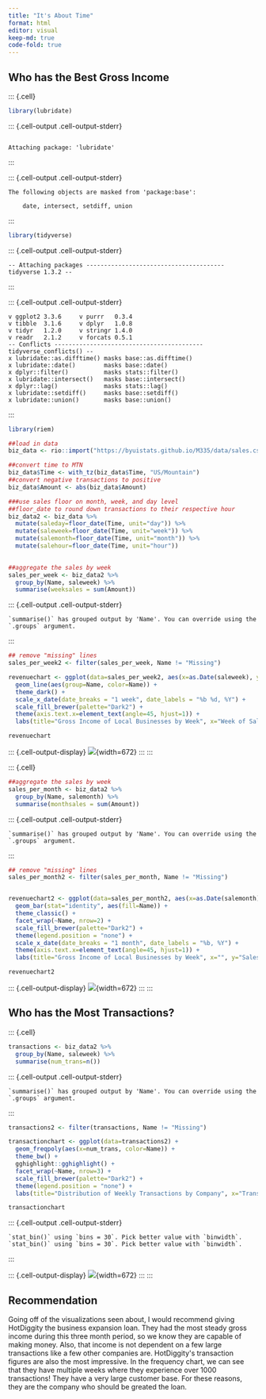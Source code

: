 ```yaml
---
title: "It's About Time"
format: html
editor: visual
keep-md: true
code-fold: true
---
```




## Who has the Best Gross Income



::: {.cell}

```{.r .cell-code}
library(lubridate)
```

::: {.cell-output .cell-output-stderr}
```

Attaching package: 'lubridate'
```
:::

::: {.cell-output .cell-output-stderr}
```
The following objects are masked from 'package:base':

    date, intersect, setdiff, union
```
:::

```{.r .cell-code}
library(tidyverse)
```

::: {.cell-output .cell-output-stderr}
```
-- Attaching packages --------------------------------------- tidyverse 1.3.2 --
```
:::

::: {.cell-output .cell-output-stderr}
```
v ggplot2 3.3.6     v purrr   0.3.4
v tibble  3.1.6     v dplyr   1.0.8
v tidyr   1.2.0     v stringr 1.4.0
v readr   2.1.2     v forcats 0.5.1
-- Conflicts ------------------------------------------ tidyverse_conflicts() --
x lubridate::as.difftime() masks base::as.difftime()
x lubridate::date()        masks base::date()
x dplyr::filter()          masks stats::filter()
x lubridate::intersect()   masks base::intersect()
x dplyr::lag()             masks stats::lag()
x lubridate::setdiff()     masks base::setdiff()
x lubridate::union()       masks base::union()
```
:::

```{.r .cell-code}
library(riem)

##load in data
biz_data <- rio::import("https://byuistats.github.io/M335/data/sales.csv")

##convert time to MTN
biz_data$Time <- with_tz(biz_data$Time, "US/Mountain")
##convert negative transactions to positive
biz_data$Amount <- abs(biz_data$Amount)

###use sales floor on month, week, and day level
##floor_date to round down transactions to their respective hour
biz_data2 <- biz_data %>% 
  mutate(saleday=floor_date(Time, unit="day")) %>% 
  mutate(saleweek=floor_date(Time, unit="week")) %>% 
  mutate(salemonth=floor_date(Time, unit="month")) %>%
  mutate(salehour=floor_date(Time, unit="hour"))
  

##aggregate the sales by week
sales_per_week <- biz_data2 %>% 
  group_by(Name, saleweek) %>% 
  summarise(weeksales = sum(Amount))
```

::: {.cell-output .cell-output-stderr}
```
`summarise()` has grouped output by 'Name'. You can override using the
`.groups` argument.
```
:::

```{.r .cell-code}
## remove "missing" lines
sales_per_week2 <- filter(sales_per_week, Name != "Missing")

revenuechart <- ggplot(data=sales_per_week2, aes(x=as.Date(saleweek), y=weeksales)) +
  geom_line(aes(group=Name, color=Name)) +
  theme_dark() +
  scale_x_date(date_breaks = "1 week", date_labels = "%b %d, %Y") +
  scale_fill_brewer(palette="Dark2") +
  theme(axis.text.x=element_text(angle=45, hjust=1)) +
  labs(title="Gross Income of Local Businesses by Week", x="Week of Sales", y="Sales in U.S. Dollars", fill= "Business")

revenuechart
```

::: {.cell-output-display}
![](itsabouttime_files/figure-html/unnamed-chunk-1-1.png){width=672}
:::
:::

::: {.cell}

```{.r .cell-code}
##aggregate the sales by week
sales_per_month <- biz_data2 %>% 
  group_by(Name, salemonth) %>% 
  summarise(monthsales = sum(Amount))
```

::: {.cell-output .cell-output-stderr}
```
`summarise()` has grouped output by 'Name'. You can override using the
`.groups` argument.
```
:::

```{.r .cell-code}
## remove "missing" lines
sales_per_month2 <- filter(sales_per_month, Name != "Missing")


revenuechart2 <- ggplot(data=sales_per_month2, aes(x=as.Date(salemonth), y=monthsales)) +
  geom_bar(stat="identity", aes(fill=Name)) +
  theme_classic() +
  facet_wrap(~Name, nrow=2) +
  scale_fill_brewer(palette="Dark2") +
  theme(legend.position = "none") +
  scale_x_date(date_breaks = "1 month", date_labels = "%b, %Y") +
  theme(axis.text.x=element_text(angle=45, hjust=1)) +
  labs(title="Gross Income of Local Businesses by Week", x="", y="Sales in U.S. Dollars")

revenuechart2
```

::: {.cell-output-display}
![](itsabouttime_files/figure-html/unnamed-chunk-2-1.png){width=672}
:::
:::

## Who has the Most Transactions?


::: {.cell}

```{.r .cell-code}
transactions <- biz_data2 %>% 
  group_by(Name, saleweek) %>% 
  summarise(num_trans=n())
```

::: {.cell-output .cell-output-stderr}
```
`summarise()` has grouped output by 'Name'. You can override using the
`.groups` argument.
```
:::

```{.r .cell-code}
transactions2 <- filter(transactions, Name != "Missing")

transactionchart <- ggplot(data=transactions2) +
  geom_freqpoly(aes(x=num_trans, color=Name)) +
  theme_bw() +
  gghighlight::gghighlight() +   
  facet_wrap(~Name, nrow=3) +
  scale_fill_brewer(palette="Dark2") +
  theme(legend.position = "none") +
  labs(title="Distribution of Weekly Transactions by Company", x="Transactions", y="Count")

transactionchart
```

::: {.cell-output .cell-output-stderr}
```
`stat_bin()` using `bins = 30`. Pick better value with `binwidth`.
`stat_bin()` using `bins = 30`. Pick better value with `binwidth`.
```
:::

::: {.cell-output-display}
![](itsabouttime_files/figure-html/unnamed-chunk-3-1.png){width=672}
:::
:::


## Recommendation
Going off of the visualizations seen about, I would recommend giving HotDiggity the business expansion loan. They had the most steady gross income during this three month period, so we know they are capable of making money. Also, that income is not dependent on a few large transactions like a few other companies are. HotDiggity's transaction figures are also the most impressive. In the frequency chart, we can see that they have multiple weeks where they experience over 1000 transactions! They have a very large customer base. For these reasons, they are the company who should be greated the loan.



